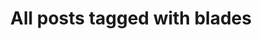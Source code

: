 ---
layout: tag
title: "All posts tagged with blades"
permalink: /weblog/tags/blades/
taxonomy: blades
---
